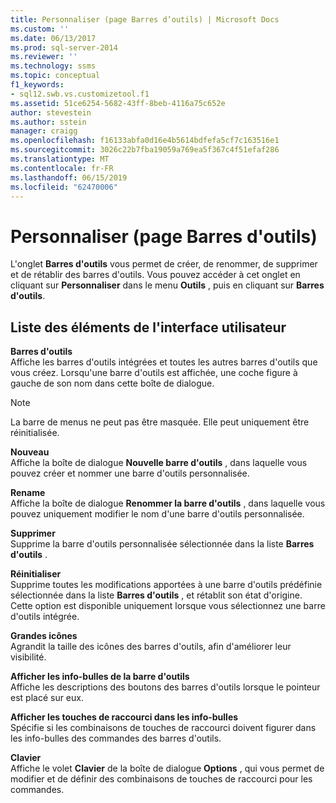 ```yaml
---
title: Personnaliser (page Barres d’outils) | Microsoft Docs
ms.custom: ''
ms.date: 06/13/2017
ms.prod: sql-server-2014
ms.reviewer: ''
ms.technology: ssms
ms.topic: conceptual
f1_keywords:
- sql12.swb.vs.customizetool.f1
ms.assetid: 51ce6254-5682-43ff-8beb-4116a75c652e
author: stevestein
ms.author: sstein
manager: craigg
ms.openlocfilehash: f16133abfa0d16e4b5614bdfefa5cf7c163516e1
ms.sourcegitcommit: 3026c22b7fba19059a769ea5f367c4f51efaf286
ms.translationtype: MT
ms.contentlocale: fr-FR
ms.lasthandoff: 06/15/2019
ms.locfileid: "62470006"
---
```

# <a name="customize-toolbars-page"></a>Personnaliser (page Barres d'outils)
  L'onglet **Barres d'outils** vous permet de créer, de renommer, de supprimer et de rétablir des barres d'outils. Vous pouvez accéder à cet onglet en cliquant sur **Personnaliser** dans le menu **Outils** , puis en cliquant sur **Barres d'outils**.  
  
## <a name="uielement-list"></a>Liste des éléments de l'interface utilisateur  
 **Barres d'outils**  
 Affiche les barres d'outils intégrées et toutes les autres barres d'outils que vous créez. Lorsqu'une barre d'outils est affichée, une coche figure à gauche de son nom dans cette boîte de dialogue.  
  
> [!NOTE]  
>  La barre de menus ne peut pas être masquée. Elle peut uniquement être réinitialisée.  
  
 **Nouveau**  
 Affiche la boîte de dialogue **Nouvelle barre d'outils** , dans laquelle vous pouvez créer et nommer une barre d'outils personnalisée.  
  
 **Rename**  
 Affiche la boîte de dialogue **Renommer la barre d'outils** , dans laquelle vous pouvez uniquement modifier le nom d'une barre d'outils personnalisée.  
  
 **Supprimer**  
 Supprime la barre d'outils personnalisée sélectionnée dans la liste **Barres d'outils** .  
  
 **Réinitialiser**  
 Supprime toutes les modifications apportées à une barre d'outils prédéfinie sélectionnée dans la liste **Barres d'outils** , et rétablit son état d'origine. Cette option est disponible uniquement lorsque vous sélectionnez une barre d'outils intégrée.  
  
 **Grandes icônes**  
 Agrandit la taille des icônes des barres d'outils, afin d'améliorer leur visibilité.  
  
 **Afficher les info-bulles de la barre d'outils**  
 Affiche les descriptions des boutons des barres d'outils lorsque le pointeur est placé sur eux.  
  
 **Afficher les touches de raccourci dans les info-bulles**  
 Spécifie si les combinaisons de touches de raccourci doivent figurer dans les info-bulles des commandes des barres d'outils.  
  
 **Clavier**  
 Affiche le volet **Clavier** de la boîte de dialogue **Options** , qui vous permet de modifier et de définir des combinaisons de touches de raccourci pour les commandes.  
